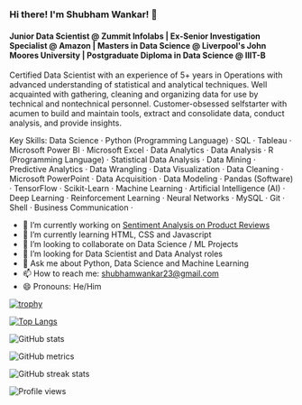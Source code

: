 ### Hi there! I'm Shubham Wankar! 👋

#### Junior Data Scientist @ Zummit Infolabs | Ex-Senior Investigation Specialist @ Amazon | Masters in Data Science @ Liverpool's John Moores University | Postgraduate Diploma in Data Science @ IIIT-B   
    
Certified Data Scientist with an experience of 5+ years in Operations with advanced understanding of statistical and analytical techniques. Well acquainted with gathering, cleaning and organizing data for use by technical and nontechnical personnel. Customer-obsessed selfstarter with acumen to build and maintain tools, extract and consolidate data, conduct analysis, and provide insights.   
   
Key Skills: Data Science · Python (Programming Language) · SQL · Tableau · Microsoft Power BI · Microsoft Excel · Data Analytics · Data Analysis · R (Programming Language) · Statistical Data Analysis · Data Mining · Predictive Analytics · Data Wrangling · Data Visualization · Data Cleaning · Microsoft PowerPoint · Data Acquisition · Data Modeling · Pandas (Software) · TensorFlow · Scikit-Learn · Machine Learning · Artificial Intelligence (AI) · Deep Learning · Reinforcement Learning · Neural Networks · MySQL · Git · Shell · Business Communication · 

- 🔭 I’m currently working on [Sentiment Analysis on Product Reviews](https://github.com/SamDineshSD777/Sentiment-Analysis-on-Product-Reviews/tree/shubham-latest)
- 🌱 I’m currently learning HTML, CSS and Javascript
- 👯 I’m looking to collaborate on Data Science / ML Projects
- 🤔 I’m looking for Data Scientist and Data Analyst roles
- 💬 Ask me about Python, Data Science and Machine Learning
- 📫 How to reach me: shubhamwankar23@gmail.com
- 😄 Pronouns: He/Him    


[![trophy](https://github-profile-trophy.vercel.app/?username=shubhamwankar)](https://github.com/ryo-ma/github-profile-trophy)

[![Top Langs](https://github-readme-stats.vercel.app/api/top-langs/?username=shubhamwankar)](https://github.com/anuraghazra/github-readme-stats)

![GitHub stats](https://github-readme-stats.vercel.app/api?username=shubhamwankar&show_icons=true&count_private=true)  

![GitHub metrics](https://metrics.lecoq.io/shubhamwankar)  

![GitHub streak stats](https://streak-stats.demolab.com/?user=shubhamwankar)  

![Profile views](https://gpvc.arturio.dev/shubhamwankar)  
